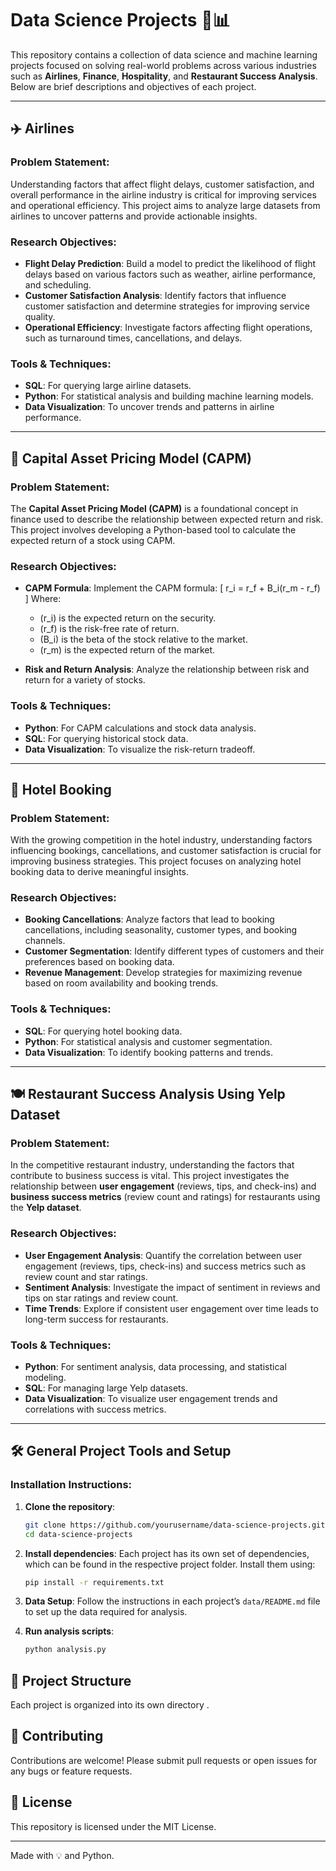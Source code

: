 # Data Science Projects 🚀📊

This repository contains a collection of data science and machine learning projects focused on solving real-world problems across various industries such as **Airlines**, **Finance**, **Hospitality**, and **Restaurant Success Analysis**. Below are brief descriptions and objectives of each project.

---

## ✈️ Airlines

### Problem Statement:
Understanding factors that affect flight delays, customer satisfaction, and overall performance in the airline industry is critical for improving services and operational efficiency. This project aims to analyze large datasets from airlines to uncover patterns and provide actionable insights.

### Research Objectives:
- **Flight Delay Prediction**: Build a model to predict the likelihood of flight delays based on various factors such as weather, airline performance, and scheduling.
- **Customer Satisfaction Analysis**: Identify factors that influence customer satisfaction and determine strategies for improving service quality.
- **Operational Efficiency**: Investigate factors affecting flight operations, such as turnaround times, cancellations, and delays.

### Tools & Techniques:
- **SQL**: For querying large airline datasets.
- **Python**: For statistical analysis and building machine learning models.
- **Data Visualization**: To uncover trends and patterns in airline performance.

---

## 💼 Capital Asset Pricing Model (CAPM)

### Problem Statement:
The **Capital Asset Pricing Model (CAPM)** is a foundational concept in finance used to describe the relationship between expected return and risk. This project involves developing a Python-based tool to calculate the expected return of a stock using CAPM.

### Research Objectives:
- **CAPM Formula**: Implement the CAPM formula: 
  \[
  r_i = r_f + B_i(r_m - r_f)
  \]
  Where:
  - \(r_i\) is the expected return on the security.
  - \(r_f\) is the risk-free rate of return.
  - \(B_i\) is the beta of the stock relative to the market.
  - \(r_m\) is the expected return of the market.
  
- **Risk and Return Analysis**: Analyze the relationship between risk and return for a variety of stocks.

### Tools & Techniques:
- **Python**: For CAPM calculations and stock data analysis.
- **SQL**: For querying historical stock data.
- **Data Visualization**: To visualize the risk-return tradeoff.

---

## 🏨 Hotel Booking

### Problem Statement:
With the growing competition in the hotel industry, understanding factors influencing bookings, cancellations, and customer satisfaction is crucial for improving business strategies. This project focuses on analyzing hotel booking data to derive meaningful insights.

### Research Objectives:
- **Booking Cancellations**: Analyze factors that lead to booking cancellations, including seasonality, customer types, and booking channels.
- **Customer Segmentation**: Identify different types of customers and their preferences based on booking data.
- **Revenue Management**: Develop strategies for maximizing revenue based on room availability and booking trends.

### Tools & Techniques:
- **SQL**: For querying hotel booking data.
- **Python**: For statistical analysis and customer segmentation.
- **Data Visualization**: To identify booking patterns and trends.

---

## 🍽️ Restaurant Success Analysis Using Yelp Dataset

### Problem Statement:
In the competitive restaurant industry, understanding the factors that contribute to business success is vital. This project investigates the relationship between **user engagement** (reviews, tips, and check-ins) and **business success metrics** (review count and ratings) for restaurants using the **Yelp dataset**.

### Research Objectives:
- **User Engagement Analysis**: Quantify the correlation between user engagement (reviews, tips, check-ins) and success metrics such as review count and star ratings.
- **Sentiment Analysis**: Investigate the impact of sentiment in reviews and tips on star ratings and review count.
- **Time Trends**: Explore if consistent user engagement over time leads to long-term success for restaurants.

### Tools & Techniques:
- **Python**: For sentiment analysis, data processing, and statistical modeling.
- **SQL**: For managing large Yelp datasets.
- **Data Visualization**: To visualize user engagement trends and correlations with success metrics.

---

## 🛠️ General Project Tools and Setup

### Installation Instructions:
1. **Clone the repository**:
    ```bash
    git clone https://github.com/yourusername/data-science-projects.git
    cd data-science-projects
    ```

2. **Install dependencies**:
    Each project has its own set of dependencies, which can be found in the respective project folder. Install them using:
    ```bash
    pip install -r requirements.txt
    ```

3. **Data Setup**:
    Follow the instructions in each project’s `data/README.md` file to set up the data required for analysis.

4. **Run analysis scripts**:
    ```bash
    python analysis.py
    ```

## 📂 Project Structure

Each project is organized into its own directory .

## 🤝 Contributing

Contributions are welcome! Please submit pull requests or open issues for any bugs or feature requests.

## 📝 License

This repository is licensed under the MIT License.

---

Made with 💡 and Python.



